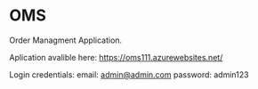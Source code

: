 # OMS

Order Managment Application.

Aplication avalible here: https://oms111.azurewebsites.net/

Login credentials:
  email: admin@admin.com
  password: admin123
